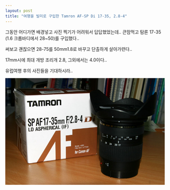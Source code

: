 ```yaml
---
layout: post
title: "여행을 빌미로 구입한 Tamron AF-SP Di 17-35, 2.8-4"
---
```


그동안 어디가면 배경넣고 사진 찍기가 어려워서 답답했었는데..
큰맘먹고 탐론 17-35 (1.6 크롭바디에서 28~50)를 구입했다..

써보고 괜찮으면 28-75를 50mm1.8로 바꾸고 단촐하게 살아가련다..

17mm시에 최대 개방 조리개 2.8, 그외에서는 4.0이다..

유럽여행 후의 사진들을 기대하시라..

![image](/assets/images/4034004a0f4f6fd37a533f536e6a5aef.png)




